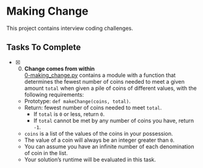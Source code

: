 # Making Change

 This project contains interview coding challenges.

## Tasks To Complete

+ [x] 0. **Change comes from within**<br/>[0-making_change.py](0-making_change.py) contains a module with a function that determines the fewest number of coins needed to meet a given amount `total` when given a pile of coins of different values, with the following requirements:
  + Prototype: `def makeChange(coins, total)`.
  + Return: fewest number of coins needed to meet `total`.
    + If `total` is `0` or less, return `0`.
    + If `total` cannot be met by any number of coins you have, return `-1`.
  + `coins` is a list of the values of the coins in your possession.
  + The value of a coin will always be an integer greater than `0`.
  + You can assume you have an infinite number of each denomination of coin in the list.
  + Your solution’s runtime will be evaluated in this task.

